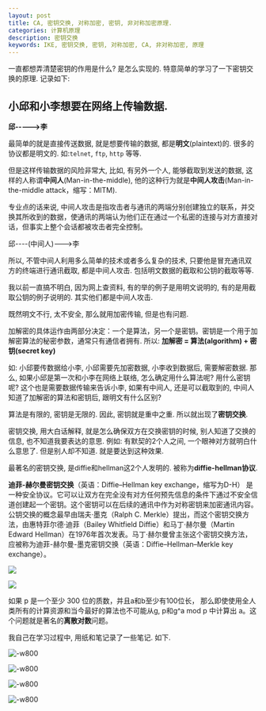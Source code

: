 ```yaml
---
layout: post
title: CA, 密钥交换, 对称加密, 密钥, 非对称加密原理. 
categories: 计算机原理
description: 密钥交换
keywords: IKE, 密钥交换, 密钥, 对称加密, CA, 非对称加密, 原理
---
```


一直都想弄清楚密钥的作用是什么? 是怎么实现的. 特意简单的学习了一下密钥交换的原理. 记录如下:

## 小邱和小李想要在网络上传输数据. 

**邱----->李**

最简单的就是直接传送数据, 就是想要传输的数据, 都是**明文**(plaintext)的. 很多的协议都是明文的. 如:`telnet`, `ftp`, `http` 等等. 

但是这样传输数据的风险非常大, 比如, 有另外一个人, 能够截取到发送的数据, 这样的人称谓**中间人**(Man-in-the-middle), 他的这种行为就是**中间人攻击**(Man-in-the-middle attack，缩写：MITM).

专业点的话来说, 中间人攻击是指攻击者与通讯的两端分别创建独立的联系，并交换其所收到的数据，使通讯的两端认为他们正在通过一个私密的连接与对方直接对话，但事实上整个会话都被攻击者完全控制。

邱----(中间人)--->李

所以, 不管中间人利用多么简单的技术或者多么复杂的技术, 只要他是冒充通讯双方的终端进行通讯截取, 都是中间人攻击. 包括明文数据的截取和公钥的截取等等. 

我以前一直搞不明白, 因为网上查资料, 有的举的例子是用明文说明的, 有的是用截取公钥的例子说明的. 其实他们都是中间人攻击. 



既然明文不行, 太不安全, 那么就用加密传输, 但是也有问题. 

加解密的具体运作由两部分决定：一个是算法，另一个是密钥。密钥是一个用于加解密算法的秘密参数，通常只有通信者拥有.
所以: **加解密 = 算法(algorithm) + 密钥(secret key)**

如: 小邱要传数据给小李, 小邱需要先加密数据, 小李收到数据后, 需要解密数据. 那么, 如果小邱是第一次和小李在网络上联络, 怎么确定用什么算法呢? 用什么密钥呢? 这个也是需要数据传输来告诉小李, 如果有中间人, 还是可以截取到的, 中间人知道了加解密的算法和密钥后, 跟明文有什么区别? 

算法是有限的, 密钥是无限的. 因此, 密钥就是重中之重. 所以就出现了**密钥交换**.

密钥交换, 用大白话解释, 就是怎么确保双方在交换密钥的时候, 别人知道了交换的信息, 也不知道我要表达的意思. 例如: 有默契的2个人之间, 一个眼神对方就明白什么意思了. 但是别人却不知道. 就是要达到这种效果. 

最著名的密钥交换, 是diffie和hellman这2个人发明的. 被称为**diffie-hellman协议**. 

**迪菲-赫尔曼密钥交换**（英语：Diffie–Hellman key exchange，缩写为D-H） 是一种安全协议。它可以让双方在完全没有对方任何预先信息的条件下通过不安全信道创建起一个密钥。这个密钥可以在后续的通讯中作为对称密钥来加密通讯内容。公钥交换的概念最早由瑞夫·墨克（Ralph C. Merkle）提出，而这个密钥交换方法，由惠特菲尔德·迪菲（Bailey Whitfield Diffie）和马丁·赫尔曼（Martin Edward Hellman）在1976年首次发表。马丁·赫尔曼曾主张这个密钥交换方法，应被称为迪菲-赫尔曼-墨克密钥交换（英语：Diffie–Hellman–Merkle key exchange）。

![](/images/posts/14903657782556.jpg)

![](/images/posts/14903660760754.jpg)

如果 p 是一个至少 300 位的质数，并且a和b至少有100位长， 那么即使使用全人类所有的计算资源和当今最好的算法也不可能从g, p和g^a mod p 中计算出 a。这个问题就是著名的**离散对数**问题。

我自己在学习过程中, 用纸和笔记录了一些笔记. 如下. 

![-w800](/images/posts/14913203178208.jpg)





![-w800](/images/posts/14913203665804.jpg)



![-w800](/images/posts/14913201344583.jpg)


![-w800](/images/posts/14913203999264.jpg)


